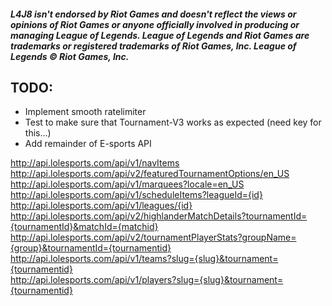 ##### L4J8 isn't endorsed by Riot Games and doesn't reflect the views or opinions of Riot Games or anyone officially involved in producing or managing League of Legends. League of Legends and Riot Games are trademarks or registered trademarks of Riot Games, Inc. League of Legends © Riot Games, Inc.

## TODO:
* Implement smooth ratelimiter
* Test to make sure that Tournament-V3 works as expected (need key for this...)
* Add remainder of E-sports API

http://api.lolesports.com/api/v1/navItems  
http://api.lolesports.com/api/v2/featuredTournamentOptions/en_US  
http://api.lolesports.com/api/v1/marquees?locale=en_US  
http://api.lolesports.com/api/v1/scheduleItems?leagueId={id}  
http://api.lolesports.com/api/v1/leagues/{id}  
http://api.lolesports.com/api/v2/highlanderMatchDetails?tournamentId={tournamentId}&matchId={matchid}  
http://api.lolesports.com/api/v2/tournamentPlayerStats?groupName={group}&tournamentId={tournamentid}  
http://api.lolesports.com/api/v1/teams?slug={slug}&tournament={tournamentid}  
http://api.lolesports.com/api/v1/players?slug={slug}&tournament={tournamentid}  

